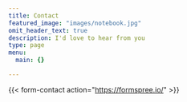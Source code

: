 ```yaml
---
title: Contact
featured_image: "images/notebook.jpg"
omit_header_text: true
description: I'd love to hear from you
type: page
menu:
  main: {}

---
```

{{< form-contact action="https://formspree.io/"  >}}
